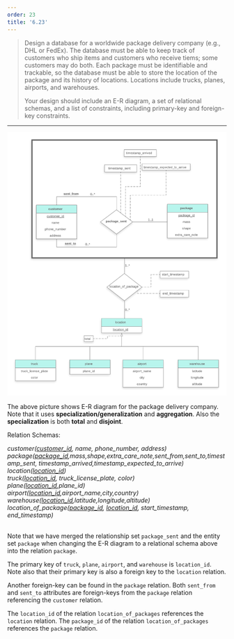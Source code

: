 ```yaml
---
order: 23
title: '6.23'
---
```

> Design a database for a worldwide package delivery company (e.g., DHL or FedEx). The 
> database must be able to keep track of customers who ship items and customers who 
> receive tiems; some customers may do both. Each package must be identifiable and 
> trackable, so the database must be able to store the location of the package and 
> its history of locations. Locations include trucks, planes, airports, and warehouses.
> 
> Your design should include an E-R diagram, a set of relational schemas, and 
> a list of constraints, including primary-key and foreign-key constraints.

--------------------------------

<img src="solution_for_6.23.png"/>

The above picture shows E-R diagram for the package delivery company. Note that 
it uses **specialization/generalization** and **aggregation**. Also the **specialization**
is both **total** and **disjoint**.

Relation Schemas: 

<i>
customer(<u>customer_id</u>, name, phone_number, address) <br>
package(<u>package_id</u>,mass,shape,extra_care_note,sent_from,sent_to,timestamp_sent, timestamp_arrived,timestamp_expected_to_arrive) <br>
location(<u>location_id</u>) <br>
truck(<u>location_id</u>, truck_license_plate, color) <br>
plane(<u>location_id</u>,plane_id) <br>
airport(<u>location_id</u>,airport_name,city,country)<br>
warehouse(<u>location_id</u>,latitude,longitude,altitude)<br>
location_of_package(<u>package_id</u>, <u>location_id</u>, start_timestamp, end_timestamp) <br>
</i>


<br>


Note that we have merged the relationship set `package_sent` and the entity set `package` when
changing the E-R diagram to a relational schema above into the relation `package`.

The primary key of `truck`, `plane`, `airport`, and `warehouse` is `location_id`. 
Note also that their primary key is also a foreign key to the `location` relation. 

Another foreign-key can be found in the `package` relation. Both `sent_from` and `sent_to` attributes
are foreign-keys from the `package` relation referencing the `customer` relation.

The `location_id` of the relation `location_of_packages` references the `location` relation.
The `package_id` of the relation `location_of_packages` references the `package` relation.